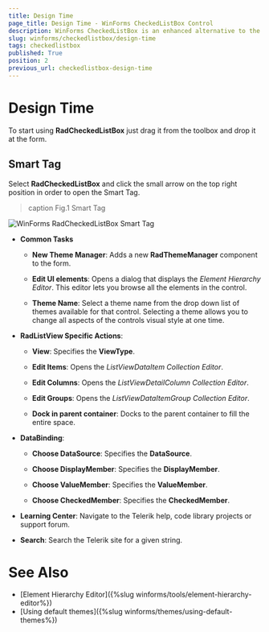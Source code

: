 ```yaml
---
title: Design Time
page_title: Design Time - WinForms CheckedListBox Control
description: WinForms CheckedListBox is an enhanced alternative to the standard Windows Forms checked list box control. 
slug: winforms/checkedlistbox/design-time
tags: checkedlistbox
published: True
position: 2
previous_url: checkedlistbox-design-time
---
```

 
# Design Time

To start using __RadCheckedListBox__ just drag it from the toolbox and drop it at the form.

## Smart Tag

Select __RadCheckedListBox__ and click the small arrow on the top right position in order to open the Smart Tag.

>caption Fig.1 Smart Tag

![WinForms RadCheckedListBox Smart Tag](images/checkedlistbox-design-time001.png)

* __Common Tasks__

	* __New Theme Manager__: Adds a new __RadThemeManager__ component to the form.

	* __Edit UI elements__: Opens a dialog that displays the *Element Hierarchy Editor*. This editor lets you browse all the elements in the control.

	* __Theme Name__: Select a theme name from the drop down list of themes available for that control. Selecting a theme allows you to change all aspects of the controls visual style at one time.

* __RadListView Specific Actions__:

	* __View__: Specifies the __ViewType__.
	
	* __Edit Items__: Opens the *ListViewDataItem Collection Editor*.
	
	* __Edit Columns__: Opens the *ListViewDetailColumn Collection Editor*.
	
	* __Edit Groups__: Opens the *ListViewDataItemGroup Collection Editor*.
	
	* __Dock in parent container__: Docks to the parent container to fill the entire space.

* __DataBinding__:
	* __Choose DataSource__: Specifies the __DataSource__.
	
	* __Choose DisplayMember__: Specifies the __DisplayMember__.
	
	* __Choose ValueMember__: Specifies the __ValueMember__.
	
	* __Choose CheckedMember__: Specifies the __CheckedMember__.

* __Learning Center__: Navigate to the Telerik help, code library projects or support forum.

* __Search__: Search the Telerik site for a given string.

# See Also

* [Element Hierarchy Editor]({%slug winforms/tools/element-hierarchy-editor%})
* [Using default themes]({%slug winforms/themes/using-default-themes%})
